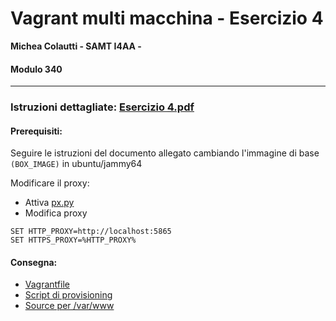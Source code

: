 # Vagrant multi macchina - Esercizio 4

**Michea Colautti - SAMT I4AA -**

#### Modulo 340

----

### Istruzioni dettagliate: [Esercizio 4.pdf](<./bin/Esercizio 4.pdf>)

#### Prerequisiti:

Seguire le istruzioni del documento allegato cambiando l'immagine di base `(BOX_IMAGE)` in ubuntu/jammy64

Modificare il proxy:

- Attiva [px.py](./bin/px-py)
- Modifica proxy

```
SET HTTP_PROXY=http://localhost:5865
SET HTTPS_PROXY=%HTTP_PROXY%
```

#### Consegna:

- [Vagrantfile](Vagrantfile)
- [Script di provisioning](./scripts)
- [Source per /var/www](./var/www/html)
